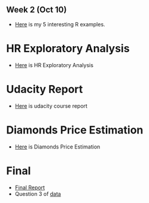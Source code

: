 ## Week 2 (Oct 10)

+ [Here](files/interesting_examples.html) is my 5 interesting R examples. 

# HR Exploratory Analysis
+ [Here](files/HR.html) is HR Exploratory Analysis 
# Udacity Report
+ [Here](files/Udactiy_Report.html) is udacity course report

# Diamonds Price Estimation
+ [Here](files/Diamonds_Price_Estimation.html) is  Diamonds Price Estimation


# Final 
+ [Final Report](files/BDA503_Final_pdf.pdf)
+ Question 3 of [data](files/Student_Number.rds)
